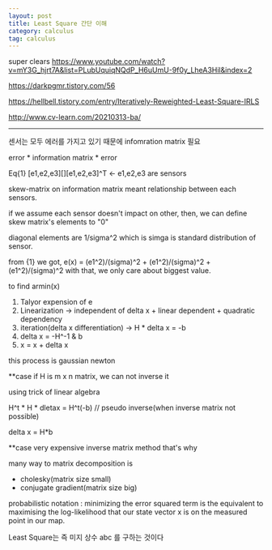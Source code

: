 ```yaml
---
layout: post
title: Least Square 간단 이해
category: calculus
tag: calculus
---
```


super clears
https://www.youtube.com/watch?v=mY3G_hjrt7A&list=PLubUquiqNQdP_H6uUmU-9f0y_LheA3Hil&index=2

https://darkpgmr.tistory.com/56

https://hellbell.tistory.com/entry/Iteratively-Reweighted-Least-Square-IRLS

http://www.cv-learn.com/20210313-ba/

---

센서는 모두 에러를 가지고 있기 때문에 infomration matrix 필요

error * information matrix * error

Eq{1} [e1,e2,e3][][e1,e2,e3]^T <- e1,e2,e3 are sensors

skew-matrix on information matrix meant relationship between each sensors.

if we assume each sensor doesn't impact on other, then, we can define skew matrix's elements to "0"

diagonal elements are 1/sigma^2 which is simga is standard distribution of sensor.

from {1} we got, e(x) = (e1^2)/(sigma)^2 + (e1^2)/(sigma)^2 + (e1^2)/(sigma)^2 with that, we only care about biggest value.

to find armin(x)

1) Talyor expension of e
2) Linearization -> independent of delta x + linear dependent + quadratic dependency
3) iteration(delta x differentiation) -> H * delta x = -b
4) delta x = -H^-1 & b
5) x = x + delta x

this process is gaussian newton

**case
if H is m x n matrix, we can not inverse it

using trick of linear algebra

H^t * H *  dletax = H^t(-b) // pseudo inverse(when inverse matrix not possible)

delta x = H*b

**case very expensive inverse matrix method that's why

many way to matrix decomposition is

- cholesky(matrix size small)
- conjugate gradient(matrix size big)

probabilistic notation : minimizing the error squared term is the equivalent to maximising the log-likelihood that our state vector x is on the measured point in our map.

Least Square는 즉 미지 상수 abc 를 구하는 것이다
